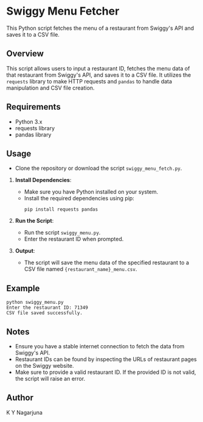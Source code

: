 # Swiggy Menu Fetcher

This Python script fetches the menu of a restaurant from Swiggy's API and saves it to a CSV file.

## Overview

This script allows users to input a restaurant ID, fetches the menu data of that restaurant from Swiggy's API, and saves it to a CSV file. It utilizes the `requests` library to make HTTP requests and `pandas` to handle data manipulation and CSV file creation.

## Requirements

- Python 3.x
- requests library
- pandas library

## Usage

- Clone the repository or download the script `swiggy_menu_fetch.py`.


1. **Install Dependencies**:
   - Make sure you have Python installed on your system.
   - Install the required dependencies using pip:
     ```
     pip install requests pandas
     ```

2. **Run the Script**:
   - Run the script `swiggy_menu.py`.
   - Enter the restaurant ID when prompted.

3. **Output**:
   - The script will save the menu data of the specified restaurant to a CSV file named `{restaurant_name}_menu.csv`.


## Example

```
python swiggy_menu.py
Enter the restaurant ID: 71349
CSV file saved successfully.
```
## Notes

- Ensure you have a stable internet connection to fetch the data from Swiggy's API.
- Restaurant IDs can be found by inspecting the URLs of restaurant pages on the Swiggy website.
- Make sure to provide a valid restaurant ID. If the provided ID is not valid, the script will raise an error.


## Author

K Y Nagarjuna
